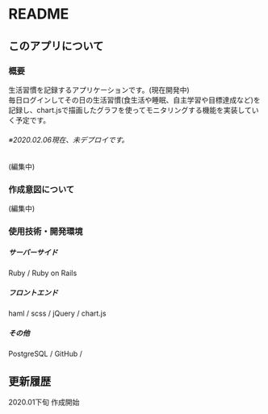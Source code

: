 # README

## このアプリについて
  
### 概要

生活習慣を記録するアプリケーションです。(現在開発中)  
毎日ログインしてその日の生活習慣(食生活や睡眠、自主学習や目標達成など)を記録し、chart.jsで描画したグラフを使ってモニタリングする機能を実装していく予定です。  
###### ※2020.02.06現在、未デプロイです。
(編集中)


### 作成意図について

(編集中)


### 使用技術・開発環境

##### サーバーサイド
Ruby / Ruby on Rails
##### フロントエンド
haml / scss / jQuery / chart.js
##### その他
PostgreSQL / GitHub /

## 更新履歴

2020.01下旬 作成開始  
